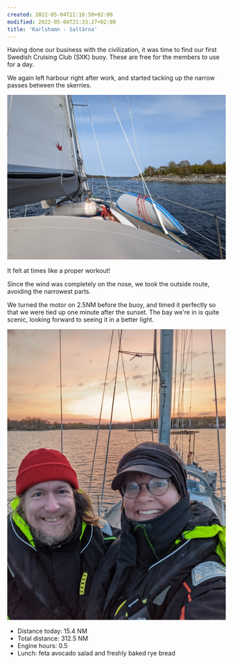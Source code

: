 ```yaml
---
created: 2022-05-04T21:18:50+02:00
modified: 2022-05-04T21:33:27+02:00
title: 'Karlshamn - Saltärna'
---
```


Having done our business with the civilization, it was time to find our first Swedish Cruising Club (SXK) buoy. These are free for the members to use for a day.

We again left harbour right after work, and started tacking up the narrow passes between the skerries.

![Time to tack soon](../2022/5d9d0ecf17069397576ca46edbec525e.jpg) 

It felt at times like a proper workout!

Since the wind was completely on the nose, we took the outside route, avoiding the narrowest parts.

We turned the motor on 2.5NM before the buoy, and timed it perfectly so that we were tied up one minute after the sunset. The bay we're in is quite scenic, looking forward to seeing it in a better light.

![Time for some sundowners](../2022/05b9c7a4cf037b902be5002118990bb6.jpg) 

* Distance today: 15.4 NM
* Total distance: 312.5 NM
* Engine hours: 0.5
* Lunch: feta avocado salad and freshly baked rye bread
